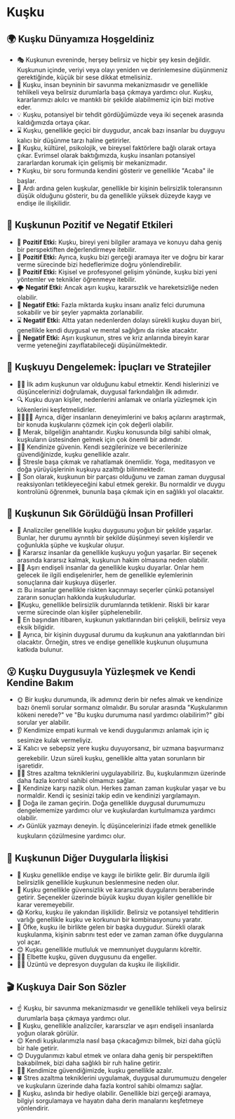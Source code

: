 # Kuşku

## 🌍 Kuşku Dünyamıza Hoşgeldiniz

* 🎭 Kuşkunun evreninde, herşey belirsiz ve hiçbir şey kesin değildir. Kuşkunun içinde, veriyi veya olayı yeniden ve derinlemesine düşünmeniz gerektiğinde, küçük bir sese dikkat etmelisiniz.
* 🤔 Kuşku, insan beyninin bir savunma mekanizmasıdır ve genellikle tehlikeli veya belirsiz durumlarla başa çıkmaya yardımcı olur. Kuşku, kararlarımızı akılcı ve mantıklı bir şekilde alabilmemiz için bizi motive eder.
* 💡 Kuşku, potansiyel bir tehdit gördüğümüzde veya iki seçenek arasında kaldığımızda ortaya çıkar.
* ⌛ Kuşku, genellikle geçici bir duygudur, ancak bazı insanlar bu duyguyu kalıcı bir düşünme tarzı haline getirirler.
* 🧬 Kuşku, kültürel, psikolojik, ve bireysel faktörlere bağlı olarak ortaya çıkar. Evrimsel olarak baktığımızda, kuşku insanları potansiyel zararlardan korumak için gelişmiş bir mekanizmadır.
* ❓ Kuşku, bir soru formunda kendini gösterir ve genellikle "Acaba" ile başlar.
* 👤 Ardı ardına gelen kuşkular, genellikle bir kişinin belirsizlik toleransının düşük olduğunu gösterir, bu da genellikle yüksek düzeyde kaygı ve endişe ile ilişkilidir.

## 💫 Kuşkunun Pozitif ve Negatif Etkileri

* 🔄 **Pozitif Etki:** Kuşku, bireyi yeni bilgiler aramaya ve konuyu daha geniş bir perspektiften değerlendirmeye itebilir.
* 🎯 **Pozitif Etki:** Ayrıca, kuşku bizi gerçeği aramaya iter ve doğru bir karar verme sürecinde bizi hedeflerimize doğru yönlendirebilir.
* 🧩 **Pozitif Etki:** Kişisel ve profesyonel gelişim yönünde, kuşku bizi yeni yöntemler ve teknikler öğrenmeye itebilir.
* 🌪️ **Negatif Etki:** Ancak aşırı kuşku, kararsızlık ve hareketsizliğe neden olabilir.
* 🚫 **Negatif Etki:** Fazla miktarda kuşku insanı analiz felci durumuna sokabilir ve bir şeyler yapmakta zorlanabilir.
* ⌛ **Negatif Etki:** Altta yatan nedenlerden dolayı sürekli kuşku duyan biri, genellikle kendi duygusal ve mental sağlığını da riske atacaktır.
* 🧠 **Negatif Etki:** Aşırı kuşkunun, stres ve kriz anlarında bireyin karar verme yeteneğini zayıflatabileceği düşünülmektedir.

## 🚀 Kuşkuyu Dengelemek: İpuçları ve Stratejiler

* 🕵️‍♀️ İlk adım kuşkunun var olduğunu kabul etmektir. Kendi hislerinizi ve düşüncelerinizi doğrulamak, duygusal farkındalığın ilk adımıdır.
* 🔍 Kuşku duyan kişiler, nedenlerini anlamak ve onlarla yüzleşmek için kökenlerini keşfetmelidirler.
* 👨‍👩‍👦‍👦 Ayrıca, diğer insanların deneyimlerini ve bakış açılarını araştırmak, bir konuda kuşkularını çözmek için çok değerli olabilir.
* 🧠 Merak, bilgeliğin anahtarıdır. Kuşku konusunda bilgi sahibi olmak, kuşkuların üstesinden gelmek için çok önemli bir adımdır.
* 🏊‍♀️ Kendinize güvenin. Kendi sezgilerinize ve becerilerinize güvendiğinizde, kuşku genellikle azalır.
* 🌲 Stresle başa çıkmak ve rahatlamak önemlidir. Yoga, meditasyon ve doğa yürüyüşlerinin kuşkuyu azalttığı bilinmektedir.
* 💬 Son olarak, kuşkunun bir parçası olduğunu ve zaman zaman duygusal reaksiyonları tetikleyeceğini kabul etmek gerekir. Bu normaldir ve duygu kontrolünü öğrenmek, bununla başa çıkmak için en sağlıklı yol olacaktır.

## 🔎 Kuşkunun Sık Görüldüğü İnsan Profilleri

* 🎯 Analizciler genellikle kuşku duygusunu yoğun bir şekilde yaşarlar. Bunlar, her durumu ayrıntılı bir şekilde düşünmeyi seven kişilerdir ve çoğunlukla şüphe ve kuşkular oluşur.
* 🧐 Kararsız insanlar da genellikle kuşkuyu yoğun yaşarlar. Bir seçenek arasında kararsız kalmak, kuşkunun hakim olmasına neden olabilir.
* 🙇‍♀️ Aşırı endişeli insanlar da genellikle kuşku duyarlar. Onlar hem gelecek ile ilgili endişelenirler, hem de genellikle eylemlerinin sonuçlarına dair kuşkuya düşerler.
* ⚖️ Bu insanlar genellikle riskten kaçınmayı seçerler çünkü potansiyel zararın sonuçları hakkında kuşkuludurlar.
* 🚦Kuşku, genellikle belirsizlik durumlarında tetiklenir. Riskli bir karar verme sürecinde olan kişiler şüphelenebilir.
* 👀 En başından itibaren, kuşkunun yakıtlarından biri çelişkili, belirsiz veya eksik bilgidir.
* 🍃 Ayrıca, bir kişinin duygusal durumu da kuşkunun ana yakıtlarından biri olacaktır. Örneğin, stres ve endişe genellikle kuşkunun oluşumuna katkıda bulunur.

## 😮 Kuşku Duygusuyla Yüzleşmek ve Kendi Kendine Bakım

* 🌞 Bir kuşku durumunda, ilk adımınız derin bir nefes almak ve kendinize bazı önemli sorular sormanız olmalıdır. Bu sorular arasında "Kuşkularımın kökeni nerede?" ve "Bu kuşku durumuma nasıl yardımcı olabilirim?" gibi sorular yer alabilir.
* 👂 Kendimize empati kurmalı ve kendi duygularımızı anlamak için iç sesimize kulak vermeliyiz.
* ⏳ Kalıcı ve sebepsiz yere kuşku duyuyorsanız, bir uzmana başvurmanız gerekebilir. Uzun süreli kuşku, genellikle altta yatan sorunların bir işaretidir.
* 🧘‍♀️ Stres azaltma tekniklerini uygulayabiliriz. Bu, kuşkularımızın üzerinde daha fazla kontrol sahibi olmamızı sağlar.
* 💌 Kendinize karşı nazik olun. Herkes zaman zaman kuşkular yaşar ve bu normaldir. Kendi iç sesinizi takip edin ve kendinizi yargılamayın.
* 🌿 Doğa ile zaman geçirin. Doğa genellikle duygusal durumumuzu dengelememize yardımcı olur ve kuşkulardan kurtulmamıza yardımcı olabilir.
* ✍️ Günlük yazmayı deneyin. İç düşüncelerinizi ifade etmek genellikle kuşkuların çözülmesine yardımcı olur.

## 💓 Kuşkunun Diğer Duygularla İlişkisi

* 🤔 Kuşku genellikle endişe ve kaygı ile birlikte gelir. Bir durumla ilgili belirsizlik genellikle kuşkunun beslenmesine neden olur.
* 🤷 Kuşku genellikle güvensizlik ve kararsızlık duygularını beraberinde getirir. Seçenekler üzerinde büyük kuşku duyan kişiler genellikle bir karar veremeyebilir.
* 😱 Korku, kuşku ile yakından ilişkilidir. Belirsiz ve potansiyel tehditlerin varlığı genellikle kuşku ve korkunun bir kombinasyonunu yaratır.
* 🤬 Öfke, kuşku ile birlikte gelen bir başka duygudur. Sürekli olarak kuşkulanma, kişinin sabrını test eder ve zaman zaman öfke duygularına yol açar.
* 😊 Kuşku genellikle mutluluk ve memnuniyet duygularını köreltir.
* 🙅‍♂️ Elbette kuşku, güven duygusunu da engeller.
* 🙇‍♀️ Üzüntü ve depresyon duyguları da kuşku ile ilişkilidir.

## 🎬 Kuşkuya Dair Son Sözler

* ☝️ Kuşku, bir savunma mekanizmasıdır ve genellikle tehlikeli veya belirsiz durumlarla başa çıkmaya yardımcı olur.
* 🔮 Kuşku, genellikle analizciler, kararsızlar ve aşırı endişeli insanlarda yoğun olarak görülür.
* 😉 Kendi kuşkularımızla nasıl başa çıkacağımızı bilmek, bizi daha güçlü bir hale getirir.
* 😊 Duygularımızı kabul etmek ve onlara daha geniş bir perspektiften bakabilmek, bizi daha sağlıklı bir ruh haline getirir.
* 🚣‍♀️ Kendimize güvendiğimizde, kuşku genellikle azalır.
* 🍀 Stres azaltma tekniklerini uygulamak, duygusal durumumuzu dengeler ve kuşkuların üzerinde daha fazla kontrol sahibi olmamızı sağlar.
* 🎁 Kuşku, aslında bir hediye olabilir. Genellikle bizi gerçeği aramaya, bilgiyi sorgulamaya ve hayatın daha derin manalarını keşfetmeye yönlendirir.
